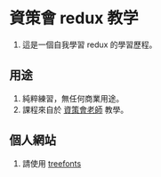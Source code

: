 
# 資策會 redux 教学
1. 這是一個自我學習 redux 的學習歷程。

## 用途
1. 純粹練習，無任何商業用途。
2. 課程來自於 [資策會老師](https://github.com/eyesofkids) 教學。 

## 個人網站
1. 請使用 [treefonts](https://treefonts.com/ "個人網站")


